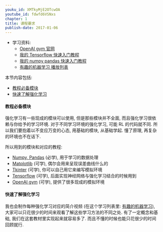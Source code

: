 ```yaml
---
youku_id: XMTkyMjE2OTcwOA
youtube_id: fdwfd6VSNxs
chapter: 1
title: 课程要求
publish-date: 2017-01-06
---
```

* 学习资料:
  * [OpenAI gym 官网](https://gym.openai.com/)
  * [我的 Tensorflow 快速入门教程](/tutorials/machine-learning/tensorflow/)
  * [我的 numpy pandas 快速入门教程](/tutorials/data-manipulation/np-pd/)
  * [有趣的机器学习 播放列表](/tutorials/machine-learning/ML-intro/)

本节内容包括:

* [教程必备模块](#modules)
* [快速了解强化学习](#quick-learn)

<h4 class="tut-h4-pad" id="modules">教程必备模块</h4>

强化学习有一些现成的模块可以使用, 但是那些模块并不全面, 而且强化学习很依赖与你给予的学习环境.
对于不同学习环境的强化学习, 可能 RL 的代码就不同. 所以我们要抱着以不变应万变的心态, 用基础的模块, 从基础学起.
懂了原理, 再复杂的环境也不在话下.

所以用到的模块和对应的教程:

* [Numpy, Pandas](/tutorials/data-manipulation/np-pd/) (必学), 用于学习的数据处理
* [Matplotlib](/tutorials/data-manipulation/plt/) (可学), 偶尔会用来呈现误差曲线什么的
* [Tkinter](/tutorials/python-basic/tkinter/) (可学), 你可以自己用它来编写模拟环境
* [Tensorflow](/tutorials/machine-learning/tensorflow/) (可学), 后面实现神经网络与强化学习结合的时候用到
* [OpenAI gym](https://gym.openai.com/) (可学), 提供了很多现成的模拟环境




<h4 class="tut-h4-pad" id="quick-learn">快速了解强化学习</h4>

我也会制作每种强化学习对应的简介视频 (在这个学习列表里: [有趣的机器学习](/tutorials/machine-learning/ML-intro/)),
大家可以只花很少的时间来观看了解这些学习方法的不同之处. 有了一定概念和基础,
我们在这套教材里实现起来就容易多了. 而且不懂的时候也能只花很少的时间回顾就行.